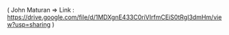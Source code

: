 ( John Maturan => Link : https://drive.google.com/file/d/1MDXgnE433C0riVIrfmCEiS0tRgI3dmHm/view?usp=sharing )
